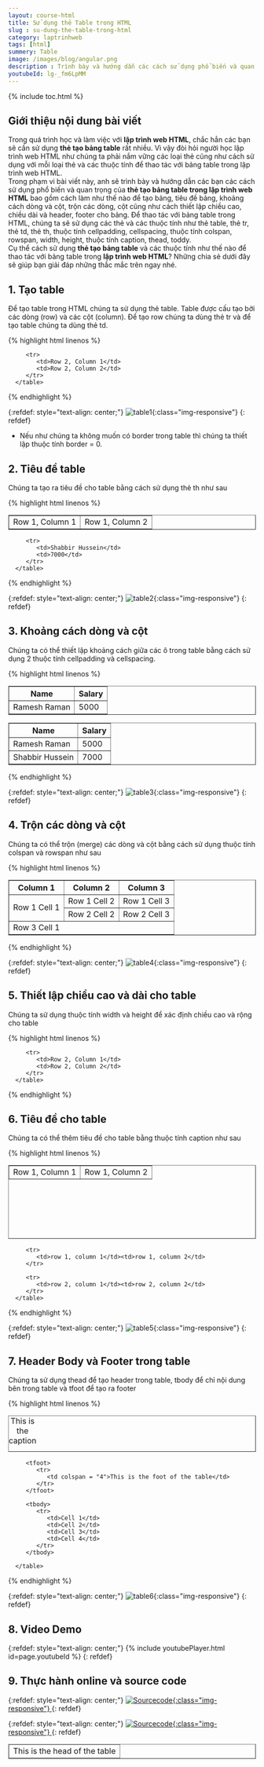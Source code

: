 ```yaml
---
layout: course-html
title: Sử dụng thẻ Table trong HTML   
slug : su-dung-the-table-trong-html
category: laptrinhweb
tags: [html]
summery: Table   
image: /images/blog/angular.png
description : Trình bày và hướng dẫn các cách sử dụng phổ biến và quan trọng của thẻ tạo bảng table trong lập trình web HTML bao gồm cách làm thế nào để tạo bảng, tiêu đề bảng, khoảng cách dòng và cột, trộn các dòng, cột cũng như cách thiết lập chiều cao, chiều dài và header, footer cho bảng. Để thao tác với bảng table trong HTML, chúng ta sẽ sử dụng các thẻ và các thuộc tính như thẻ table, thẻ tr, thẻ td, thẻ th, thuộc tính cellpadding, cellspacing, thuộc tính colspan, rowspan, width, height, thuộc tính caption, thead, toddy. 
youtubeId: lg-_fm6LpMM
---
```


{% include toc.html %}

## **Giới thiệu nội dung bài viết**

Trong quá trình học và làm việc với <b>lập trình web HTML</b>,  chắc hẳn các bạn sẽ cần sử dụng <b>thẻ tạo bảng table</b> rất nhiều. Vì vậy đòi hỏi người học lập trình web HTML như chúng ta phải nắm vững các loại thẻ cũng như cách sử dụng với mỗi loại thẻ và các thuộc tính để thao tác với bảng table trong lập trình web HTML.
<br>
Trong phạm vi bài viết này, anh sẽ trình bày và hướng dẫn các bạn các cách sử dụng phổ biến và quan trọng của <b>thẻ tạo bảng table trong lập trình web HTML</b> bao gồm cách làm như thế nào để tạo bảng, tiêu đề bảng, khoảng cách dòng và cột, trộn các dòng, cột cũng như cách thiết lập chiều cao, chiều dài và header, footer cho bảng. Để thao tác với bảng table trong HTML, chúng ta sẽ sử dụng các thẻ và các thuộc tính như thẻ table, thẻ tr, thẻ td, thẻ th, thuộc tính cellpadding, cellspacing, thuộc tính colspan, rowspan, width, height, thuộc tính caption, thead, toddy.
<br>
Cụ thể cách sử dụng <b>thẻ tạo bảng table</b> và các thuộc tính như thế nào để thao tác với bảng table trong <b>lập trình web HTML</b>? Những chia sẻ dưới đây sẽ giúp bạn giải đáp những thắc mắc trên ngay nhé.


## **1. Tạo table**

Để tạo table trong HTML chúng ta sử dụng thẻ table. Table được cấu tạo bởi các dòng (row) và các cột (column). Để tạo row chúng ta dùng thẻ tr và để tạo table chúng ta dùng thẻ td.


{% highlight html linenos %}

<!DOCTYPE html>
<html>

   <head>
      <title>HTML Tables</title>
   </head>
   
   <body>
      <table border = "1">
         <tr>
            <td>Row 1, Column 1</td>
            <td>Row 1, Column 2</td>
         </tr>
         
         <tr>
            <td>Row 2, Column 1</td>
            <td>Row 2, Column 2</td>
         </tr>
      </table>
      
   </body>
</html>

{% endhighlight %} 

{:refdef: style="text-align: center;"}
![table1](/images/post/html/table1.png){:class="img-responsive"}
{: refdef}

- Nếu như chúng ta không muốn có border trong table thì chúng ta thiết lập thuộc tính border = 0.

## **2. Tiêu đề table**

Chúng ta tạo ra tiêu đề cho table bằng cách sử dụng thẻ th như sau

{% highlight html linenos %}

<!DOCTYPE html>
<html>

   <head>
      <title>HTML Table Header</title>
   </head>
   
   <body>
      <table border = "1">
         <tr>
            <th>Name</th>
            <th>Salary</th>
         </tr>
         <tr>
            <td>Ramesh Raman</td>
            <td>5000</td>
         </tr>
         
         <tr>
            <td>Shabbir Hussein</td>
            <td>7000</td>
         </tr>
      </table>
   </body>
   
</html>

{% endhighlight %} 

{:refdef: style="text-align: center;"}
![table2](/images/post/html/table2.png){:class="img-responsive"}
{: refdef}

## **3. Khoảng cách dòng và cột**

Chúng ta có thể thiết lập khoảng cách giữa các ô trong table bằng cách sử dụng 2 thuộc tính cellpadding và cellspacing.

{% highlight html linenos %}

<!DOCTYPE html>
<html>

   <head>
      <title>HTML Table Cellpadding</title>
   </head>
   
   <body>
      <table border = "1" cellpadding = "5" cellspacing = "5">
         <tr>
            <th>Name</th>
            <th>Salary</th>
         </tr>
         <tr>
            <td>Ramesh Raman</td>
            <td>5000</td>
         </tr>
         <tr>
            <td>Shabbir Hussein</td>
            <td>7000</td>
         </tr>
      </table>
   </body>
   
</html>

{% endhighlight %} 

{:refdef: style="text-align: center;"}
![table3](/images/post/html/table3.png){:class="img-responsive"}
{: refdef}

## **4. Trộn các dòng và cột**

Chúng ta có thể trộn (merge) các dòng và cột bằng cách sử dụng thuộc tính colspan và rowspan như sau

{% highlight html linenos %}

<!DOCTYPE html>
<html>

   <head>
      <title>HTML Table Colspan/Rowspan</title>
   </head>
   
   <body>
      <table border = "1">
         <tr>
            <th>Column 1</th>
            <th>Column 2</th>
            <th>Column 3</th>
         </tr>
         <tr>
            <td rowspan = "2">Row 1 Cell 1</td>
            <td>Row 1 Cell 2</td>
            <td>Row 1 Cell 3</td>
         </tr>
         <tr>
            <td>Row 2 Cell 2</td>
            <td>Row 2 Cell 3</td>
         </tr>
         <tr>
            <td colspan = "3">Row 3 Cell 1</td>
         </tr>
      </table>
   </body>
   
</html>

{% endhighlight %} 

{:refdef: style="text-align: center;"}
![table4](/images/post/html/table4.png){:class="img-responsive"}
{: refdef}

## **5. Thiết lập chiều cao và dài cho table**

Chúng ta sử dụng thuộc tính width và height để xác định chiều cao và rộng cho table

{% highlight html linenos %}

<!DOCTYPE html>
<html>

   <head>
      <title>HTML Table Width/Height</title>
   </head>
   
   <body>
      <table border = "1" width = "400" height = "150">
         <tr>
            <td>Row 1, Column 1</td>
            <td>Row 1, Column 2</td>
         </tr>
         
         <tr>
            <td>Row 2, Column 1</td>
            <td>Row 2, Column 2</td>
         </tr>
      </table>
   </body>
   
</html>

{% endhighlight %} 

## **6. Tiêu đề cho table**

Chúng ta có thể thêm tiêu đề cho table bằng thuộc tính caption như sau

{% highlight html linenos %}

<!DOCTYPE html>
<html>

   <head>
      <title>HTML Table Caption</title>
   </head>
   
   <body>
      <table border = "1" width = "100%">
         <caption>This is the caption</caption>
         
         <tr>
            <td>row 1, column 1</td><td>row 1, column 2</td>
         </tr>
         
         <tr>
            <td>row 2, column 1</td><td>row 2, column 2</td>
         </tr>
      </table>
   </body>
   
</html>
   

{% endhighlight %} 

{:refdef: style="text-align: center;"}
![table5](/images/post/html/table5.png){:class="img-responsive"}
{: refdef}

## **7. Header Body và Footer trong table**

Chúng ta sử dụng thead để tạo header trong table, tbody để chỉ nội dung bên trong table và tfoot để tạo ra footer

{% highlight html linenos %}

<!DOCTYPE html>
<html>

   <head>
      <title>HTML Table</title>
   </head>
   
   <body>
      <table border = "1" width = "100%">
         <thead>
            <tr>
               <td colspan = "4">This is the head of the table</td>
            </tr>
         </thead>
         
         <tfoot>
            <tr>
               <td colspan = "4">This is the foot of the table</td>
            </tr>
         </tfoot>
         
         <tbody>
            <tr>
               <td>Cell 1</td>
               <td>Cell 2</td>
               <td>Cell 3</td>
               <td>Cell 4</td>
            </tr>
         </tbody>
         
      </table>
   </body>
   
</html>

{% endhighlight %} 

{:refdef: style="text-align: center;"}
![table6](/images/post/html/table6.png){:class="img-responsive"}
{: refdef}

## **8. Video Demo**

{:refdef: style="text-align: center;"}
{% include youtubePlayer.html id=page.youtubeId %}
{: refdef}


## **9. Thực hành online và source code**

{:refdef: style="text-align: center;"}
<a href="https://levunguyen.com/hoc-lap-trinh-online-editor-js/" target="_blank"> ![Sourcecode ](/images/icon/tryit.png){:class="img-responsive"} </a>
{: refdef}

{:refdef: style="text-align: center;"}
<a href="https://github.com/levunguyen/HTML-Table" target="_blank"> ![Sourcecode ](/images/icon/githubsource.png){:class="img-responsive"} </a>
{: refdef}



